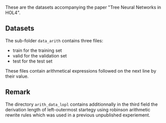 These are the datasets accompanying the paper 
"Tree Neural Networks in HOL4".

## Datasets

The sub-folder `data_arith` contains three files:
* train for the training set
* valid for the validation set
* test for the test set

These files contain arithmetical expressions followed on the next line
by their value.

## Remark

The directory `arith_data_lopl` contains additionnally in the 
third field the derivation length of left-outermost startegy using robinson 
arithmetic rewrite rules which was used in a previous unpublished experiement.
